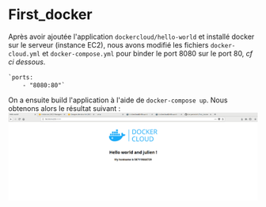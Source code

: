 # First_docker
Après avoir ajoutée l'application `dockercloud/hello-world` et installé docker sur le serveur (instance EC2), nous avons modifié les fichiers `docker-cloud.yml` et `docker-compose.yml` pour binder le port 8080 sur le port 80, *cf ci dessous*.

	`ports:
	    - "8080:80"`
  
On a ensuite build l'application à l'aide de `docker-compose up`. Nous obtenons alors le résultat suivant :  
![Résultat app lancée](first_docker.png)

